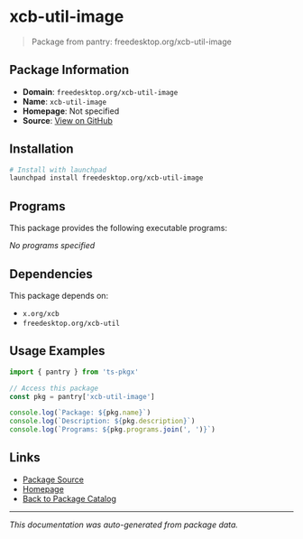 # xcb-util-image

> Package from pantry: freedesktop.org/xcb-util-image

## Package Information

- **Domain**: `freedesktop.org/xcb-util-image`
- **Name**: `xcb-util-image`
- **Homepage**: Not specified
- **Source**: [View on GitHub](https://github.com/pkgxdev/pantry/tree/main/projects/freedesktop.org/xcb-util-image/package.yml)

## Installation

```bash
# Install with launchpad
launchpad install freedesktop.org/xcb-util-image
```

## Programs

This package provides the following executable programs:

*No programs specified*

## Dependencies

This package depends on:

- `x.org/xcb`
- `freedesktop.org/xcb-util`

## Usage Examples

```typescript
import { pantry } from 'ts-pkgx'

// Access this package
const pkg = pantry['xcb-util-image']

console.log(`Package: ${pkg.name}`)
console.log(`Description: ${pkg.description}`)
console.log(`Programs: ${pkg.programs.join(', ')}`)
```

## Links

- [Package Source](https://github.com/pkgxdev/pantry/tree/main/projects/freedesktop.org/xcb-util-image/package.yml)
- [Homepage](#)
- [Back to Package Catalog](../../../package-catalog.md)

---

*This documentation was auto-generated from package data.*
